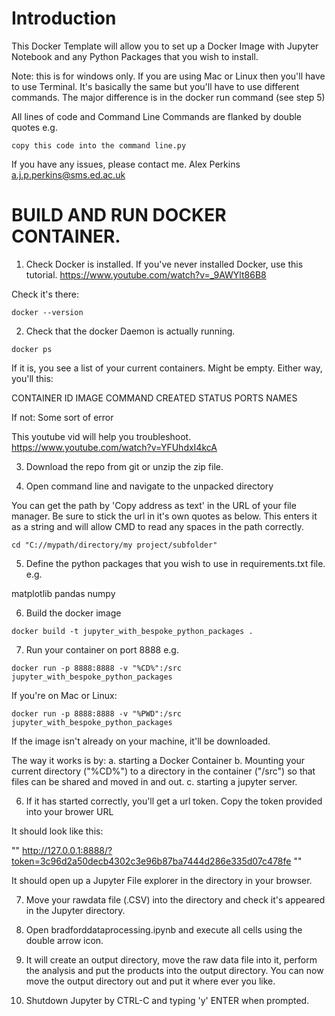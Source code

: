 # Introduction

This Docker Template will allow you to set up a Docker Image with Jupyter Notebook and any Python Packages that you wish to install.


Note: this is for windows only.
If you are using Mac or Linux then you'll have to use Terminal. 
It's basically the same but you'll have to use different commands.
The major difference is in the docker run command (see step 5)

All lines of code and Command Line Commands are flanked by double quotes e.g.

`copy this code into the command line.py`

If you have any issues, please contact me.
Alex Perkins
a.j.p.perkins@sms.ed.ac.uk



# BUILD AND RUN DOCKER CONTAINER.

1. Check Docker is installed.
If you've never installed Docker, use this tutorial.
https://www.youtube.com/watch?v=_9AWYlt86B8

Check it's there:

`docker --version`


2. Check that the docker Daemon is actually running.

`docker ps`

If it is, you see a list of your current containers. Might be empty.
Either way, you'll this:

CONTAINER ID   IMAGE     COMMAND   CREATED   STATUS    PORTS     NAMES

If not:
Some sort of error

This youtube vid will help you troubleshoot.
https://www.youtube.com/watch?v=YFUhdxI4kcA





3. Download the repo from git or unzip the zip file.



4. Open command line and navigate to the unpacked directory

You can get the path by 'Copy address as text' in the URL of your file manager.
Be sure to stick the url in it's own quotes as below. This enters it as a string and will allow CMD to read any spaces in the path correctly.

`cd "C://mypath/directory/my project/subfolder"`


5. Define the python packages that you wish to use in requirements.txt file.
e.g. 

matplotlib
pandas
numpy

6. Build the docker image

`docker build -t jupyter_with_bespoke_python_packages .`

7. Run your container on port 8888
e.g.

`docker run -p 8888:8888 -v "%CD%":/src jupyter_with_bespoke_python_packages`

If you're on Mac or Linux:

`docker run -p 8888:8888 -v "%PWD":/src jupyter_with_bespoke_python_packages`


If the image isn't already on your machine, it'll be downloaded.

The way it works is by:
a. starting a Docker Container
b. Mounting your current directory ("%CD%") to a directory in the container ("/src") so that files can be shared and moved in and out.
c. starting a jupyter server.





6. If it has started correctly, you'll get a url token. Copy the token provided into your brower URL

It should look like this:

""
http://127.0.0.1:8888/?token=3c96d2a50decb4302c3e96b87ba7444d286e335d07c478fe
""

It should open up a Jupyter File explorer in the directory in your browser.


7. Move your rawdata file (.CSV) into the directory and check it's appeared in the Jupyter directory.

8. Open bradforddataprocessing.ipynb and execute all cells using the double arrow icon.

9. It will create an output directory, move the raw data file into it, perform the analysis and put the products into the output directory.
You can now move the output directory out and put it where ever you like.

10. Shutdown Jupyter by CTRL-C and typing 'y' ENTER when prompted.

